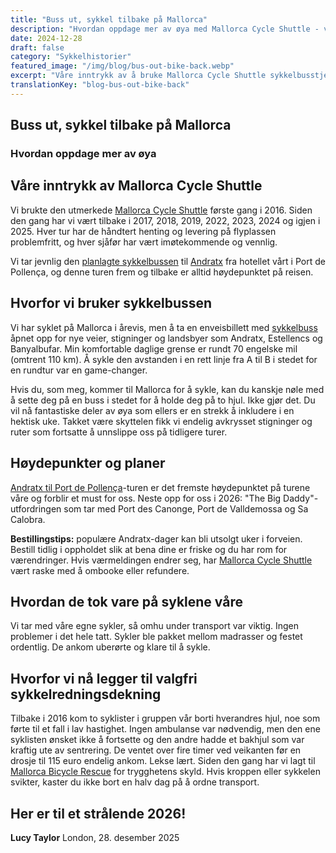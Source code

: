 ```yaml
---
title: "Buss ut, sykkel tilbake på Mallorca"
description: "Hvordan oppdage mer av øya med Mallorca Cycle Shuttle - våre erfaringer med sykkelbusstjenesten fra 2016 til 2025."
date: 2024-12-28
draft: false
category: "Sykkelhistorier"
featured_image: "/img/blog/bus-out-bike-back.webp"
excerpt: "Våre inntrykk av å bruke Mallorca Cycle Shuttle sykkelbusstjenester siden 2016 - åpner opp for nye ruter, stigninger og landsbyer over hele øya."
translationKey: "blog-bus-out-bike-back"
---
```


## Buss ut, sykkel tilbake på Mallorca
### Hvordan oppdage mer av øya

## Våre inntrykk av Mallorca Cycle Shuttle

Vi brukte den utmerkede <a href="https://mallorcacycleshuttle.company.site/products/Scheduled-Bike-Buses-c15728235" target="_blank">Mallorca Cycle Shuttle</a> første gang i 2016. Siden den gang har vi vært tilbake i 2017, 2018, 2019, 2022, 2023, 2024 og igjen i 2025. Hver tur har de håndtert henting og levering på flyplassen problemfritt, og hver sjåfør har vært imøtekommende og vennlig.

Vi tar jevnlig den <a href="https://mallorcacycleshuttle.company.site/products/Scheduled-Bike-Buses-c15728235" target="_blank">planlagte sykkelbussen</a> til <a href="/nb/sykkelskyttel/andratx-pollenca-guide/" target="_blank">Andratx</a> fra hotellet vårt i Port de Pollença, og denne turen frem og tilbake er alltid høydepunktet på reisen.

## Hvorfor vi bruker sykkelbussen

Vi har syklet på Mallorca i årevis, men å ta en enveisbillett med <a href="https://mallorcacycleshuttle.company.site/products/Scheduled-Bike-Buses-c15728235" target="_blank">sykkelbuss</a> åpnet opp for nye veier, stigninger og landsbyer som Andratx, Estellencs og Banyalbufar. Min komfortable daglige grense er rundt 70 engelske mil (omtrent 110 km). Å sykle den avstanden i en rett linje fra A til B i stedet for en rundtur var en game-changer.

Hvis du, som meg, kommer til Mallorca for å sykle, kan du kanskje nøle med å sette deg på en buss i stedet for å holde deg på to hjul. Ikke gjør det. Du vil nå fantastiske deler av øya som ellers er en strekk å inkludere i en hektisk uke. Takket være skyttelen fikk vi endelig avkrysset stigninger og ruter som fortsatte å unnslippe oss på tidligere turer.

## Høydepunkter og planer

<a href="/nb/sykkelskyttel/andratx-pollenca-guide/" target="_blank">Andratx til Port de Pollença</a>-turen er det fremste høydepunktet på turene våre og forblir et must for oss. Neste opp for oss i 2026: "The Big Daddy"-utfordringen som tar med Port des Canonge, Port de Valldemossa og Sa Calobra.

**Bestillingstips:** populære Andratx-dager kan bli utsolgt uker i forveien. Bestill tidlig i oppholdet slik at bena dine er friske og du har rom for værendringer. Hvis værmeldingen endrer seg, har <a href="https://mallorcacycleshuttle.company.site/products/Scheduled-Bike-Buses-c15728235" target="_blank">Mallorca Cycle Shuttle</a> vært raske med å ombooke eller refundere.

## Hvordan de tok vare på syklene våre

Vi tar med våre egne sykler, så omhu under transport var viktig. Ingen problemer i det hele tatt. Sykler ble pakket mellom madrasser og festet ordentlig. De ankom uberørte og klare til å sykle.

## Hvorfor vi nå legger til valgfri sykkelredningsdekning

Tilbake i 2016 kom to syklister i gruppen vår borti hverandres hjul, noe som førte til et fall i lav hastighet. Ingen ambulanse var nødvendig, men den ene syklisten ønsket ikke å fortsette og den andre hadde et bakhjul som var kraftig ute av sentrering. De ventet over fire timer ved veikanten før en drosje til 115 euro endelig ankom. Lekse lært. Siden den gang har vi lagt til <a href="https://mallorcacycleshuttle.company.site/products/Rescue-&-Recovery-c15728236" target="_blank">Mallorca Bicycle Rescue</a> for trygghetens skyld. Hvis kroppen eller sykkelen svikter, kaster du ikke bort en halv dag på å ordne transport.

## Her er til et strålende 2026!

**Lucy Taylor**
London, 28. desember 2025

